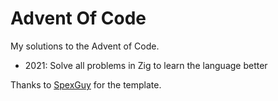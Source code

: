 # Advent Of Code

My solutions to the Advent of Code.

* 2021: Solve all problems in Zig to learn the language better

Thanks to [SpexGuy](https://github.com/SpexGuy/Zig-AoC-Template) for the
template.
